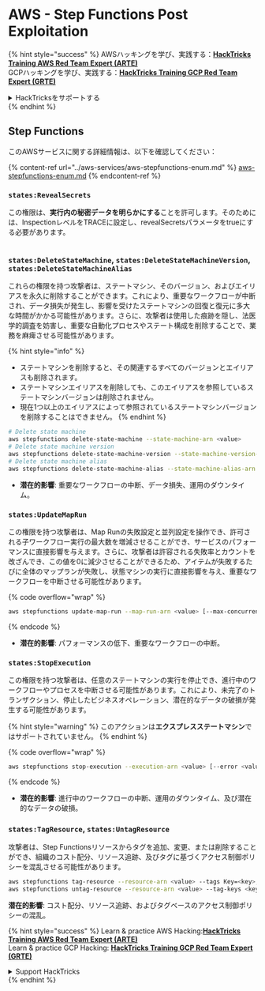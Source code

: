 # AWS - Step Functions Post Exploitation

{% hint style="success" %}
AWSハッキングを学び、実践する：<img src="../../../.gitbook/assets/image (1) (1) (1).png" alt="" data-size="line">[**HackTricks Training AWS Red Team Expert (ARTE)**](https://training.hacktricks.xyz/courses/arte)<img src="../../../.gitbook/assets/image (1) (1) (1).png" alt="" data-size="line">\
GCPハッキングを学び、実践する：<img src="../../../.gitbook/assets/image (2).png" alt="" data-size="line">[**HackTricks Training GCP Red Team Expert (GRTE)**<img src="../../../.gitbook/assets/image (2).png" alt="" data-size="line">](https://training.hacktricks.xyz/courses/grte)

<details>

<summary>HackTricksをサポートする</summary>

* [**サブスクリプションプラン**](https://github.com/sponsors/carlospolop)を確認してください！
* **💬 [**Discordグループ**](https://discord.gg/hRep4RUj7f)または[**Telegramグループ**](https://t.me/peass)に参加するか、**Twitter** 🐦 [**@hacktricks\_live**](https://twitter.com/hacktricks_live)**をフォローしてください。**
* **ハッキングのトリックを共有するには、[**HackTricks**](https://github.com/carlospolop/hacktricks)および[**HackTricks Cloud**](https://github.com/carlospolop/hacktricks-cloud)のGitHubリポジトリにPRを提出してください。**

</details>
{% endhint %}

## Step Functions

このAWSサービスに関する詳細情報は、以下を確認してください：

{% content-ref url="../aws-services/aws-stepfunctions-enum.md" %}
[aws-stepfunctions-enum.md](../aws-services/aws-stepfunctions-enum.md)
{% endcontent-ref %}

### `states:RevealSecrets`

この権限は、**実行内の秘密データを明らかにする**ことを許可します。そのためには、InspectionレベルをTRACEに設定し、revealSecretsパラメータをtrueにする必要があります。

<figure><img src="../../../.gitbook/assets/image (348).png" alt=""><figcaption></figcaption></figure>

### `states:DeleteStateMachine`, `states:DeleteStateMachineVersion`, `states:DeleteStateMachineAlias`

これらの権限を持つ攻撃者は、ステートマシン、そのバージョン、およびエイリアスを永久に削除することができます。これにより、重要なワークフローが中断され、データ損失が発生し、影響を受けたステートマシンの回復と復元に多大な時間がかかる可能性があります。さらに、攻撃者は使用した痕跡を隠し、法医学的調査を妨害し、重要な自動化プロセスやステート構成を削除することで、業務を麻痺させる可能性があります。

{% hint style="info" %}
* ステートマシンを削除すると、その関連するすべてのバージョンとエイリアスも削除されます。
* ステートマシンエイリアスを削除しても、このエイリアスを参照しているステートマシンバージョンは削除されません。
* 現在1つ以上のエイリアスによって参照されているステートマシンバージョンを削除することはできません。
{% endhint %}
```bash
# Delete state machine
aws stepfunctions delete-state-machine --state-machine-arn <value>
# Delete state machine version
aws stepfunctions delete-state-machine-version --state-machine-version-arn <value>
# Delete state machine alias
aws stepfunctions delete-state-machine-alias --state-machine-alias-arn <value>
```
* **潜在的影響**: 重要なワークフローの中断、データ損失、運用のダウンタイム。

### `states:UpdateMapRun`

この権限を持つ攻撃者は、Map Runの失敗設定と並列設定を操作でき、許可される子ワークフロー実行の最大数を増減させることができ、サービスのパフォーマンスに直接影響を与えます。さらに、攻撃者は許容される失敗率とカウントを改ざんでき、この値を0に減少させることができるため、アイテムが失敗するたびに全体のマップランが失敗し、状態マシンの実行に直接影響を与え、重要なワークフローを中断させる可能性があります。

{% code overflow="wrap" %}
```bash
aws stepfunctions update-map-run --map-run-arn <value> [--max-concurrency <value>] [--tolerated-failure-percentage <value>] [--tolerated-failure-count <value>]
```
{% endcode %}

* **潜在的影響**: パフォーマンスの低下、重要なワークフローの中断。

### `states:StopExecution`

この権限を持つ攻撃者は、任意のステートマシンの実行を停止でき、進行中のワークフローやプロセスを中断させる可能性があります。これにより、未完了のトランザクション、停止したビジネスオペレーション、潜在的なデータの破損が発生する可能性があります。

{% hint style="warning" %}
このアクションは**エクスプレスステートマシン**ではサポートされていません。
{% endhint %}

{% code overflow="wrap" %}
```bash
aws stepfunctions stop-execution --execution-arn <value> [--error <value>] [--cause <value>]
```
{% endcode %}

* **潜在的影響**: 進行中のワークフローの中断、運用のダウンタイム、及び潜在的なデータの破損。

### `states:TagResource`, `states:UntagResource`

攻撃者は、Step Functionsリソースからタグを追加、変更、または削除することができ、組織のコスト配分、リソース追跡、及びタグに基づくアクセス制御ポリシーを混乱させる可能性があります。
```bash
aws stepfunctions tag-resource --resource-arn <value> --tags Key=<key>,Value=<value>
aws stepfunctions untag-resource --resource-arn <value> --tag-keys <key>
```
**潜在的影響**: コスト配分、リソース追跡、およびタグベースのアクセス制御ポリシーの混乱。

{% hint style="success" %}
Learn & practice AWS Hacking:<img src="../../../.gitbook/assets/image (1) (1) (1).png" alt="" data-size="line">[**HackTricks Training AWS Red Team Expert (ARTE)**](https://training.hacktricks.xyz/courses/arte)<img src="../../../.gitbook/assets/image (1) (1) (1).png" alt="" data-size="line">\
Learn & practice GCP Hacking: <img src="../../../.gitbook/assets/image (2).png" alt="" data-size="line">[**HackTricks Training GCP Red Team Expert (GRTE)**<img src="../../../.gitbook/assets/image (2).png" alt="" data-size="line">](https://training.hacktricks.xyz/courses/grte)

<details>

<summary>Support HackTricks</summary>

* Check the [**subscription plans**](https://github.com/sponsors/carlospolop)!
* **Join the** 💬 [**Discord group**](https://discord.gg/hRep4RUj7f) or the [**telegram group**](https://t.me/peass) or **follow** us on **Twitter** 🐦 [**@hacktricks\_live**](https://twitter.com/hacktricks_live)**.**
* **Share hacking tricks by submitting PRs to the** [**HackTricks**](https://github.com/carlospolop/hacktricks) and [**HackTricks Cloud**](https://github.com/carlospolop/hacktricks-cloud) github repos.

</details>
{% endhint %}

